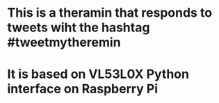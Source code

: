 # This is a theramin that responds to tweets wiht the hashtag #tweetmytheremin

# It is based on VL53L0X Python interface on Raspberry Pi
